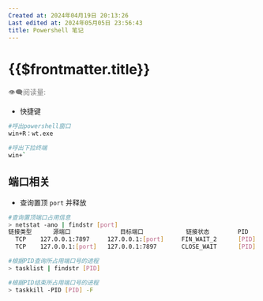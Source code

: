 ```yaml
---
Created at: 2024年04月19日 20:13:26
Last edited at: 2024年05月05日 23:56:43
title: Powershell 笔记
---
```

# {{$frontmatter.title}}

<div class="flex gap-[4px] items-center" style="color:gray;font-size:14px;">
  👁️‍🗨️阅读量: <span id="busuanzi_container_page_pv">
    <span id="busuanzi_value_page_pv" />
  </span>
</div>


- 快捷键
```sh
#呼出powershell窗口
win+R：wt.exe

#呼出下拉终端
win+`
```
## 端口相关
- 查询置顶 `port` 并释放
```sh
#查询置顶端口占用信息
> netstat -ano | findstr [port] 
链接类型      源端口              目标端口            链接状态        PID
  TCP    127.0.0.1:7897     127.0.0.1:[port]     FIN_WAIT_2      [PID]
  TCP    127.0.0.1:[port]   127.0.0.1:7897       CLOSE_WAIT      [PID]

#根据PID查询所占用端口号的进程
> tasklist | findstr [PID]

#根据PID结束所占用端口号的进程
> taskkill -PID [PID] -F
```